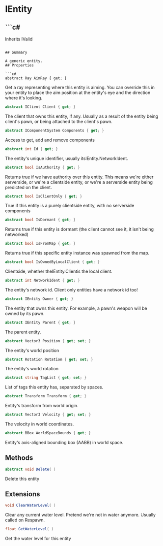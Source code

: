 # IEntity

## ```c#
Inherits IValid
```

## Summary

A generic entity.
## Properties

```c#
abstract Ray AimRay { get; } 
```
Get a ray representing where this entity is aiming. You can override this in your entity
to place the aim position at the entity's eye and the direction where it's looking.
```c#
abstract IClient Client { get; } 
```
The client that owns this entity, if any. Usually as a result of the entity being client's pawn, or being attached to the client's pawn.
```c#
abstract IComponentSystem Components { get; } 
```
Access to get, add and remove components
```c#
abstract int Id { get; } 
```
The entity's unique identifier, usually itsIEntity.NetworkIdent.
```c#
abstract bool IsAuthority { get; } 
```
Returns true if we have authority over this entity. This means we're either serverside,
or we're a clientside entity, or we're a serverside entity being predicted on the client.
```c#
abstract bool IsClientOnly { get; } 
```
True if this entity is a purely clientside entity, with no serverside components
```c#
abstract bool IsDormant { get; } 
```
Returns true if this entity is dormant (the client cannot see it, it isn't being networked)
```c#
abstract bool IsFromMap { get; } 
```
Returns true if this specific entity instance was spawned from the map.
```c#
abstract bool IsOwnedByLocalClient { get; } 
```
Clientside, whether theIEntity.Clientis the local client.
```c#
abstract int NetworkIdent { get; } 
```
The entity's network id. Client only entities have a network id too!
```c#
abstract IEntity Owner { get; } 
```
The entity that owns this entity. For example, a pawn's weapon will be owned by its pawn.
```c#
abstract IEntity Parent { get; } 
```
The parent entity.
```c#
abstract Vector3 Position { get; set; } 
```
The entity's world position
```c#
abstract Rotation Rotation { get; set; } 
```
The entity's world rotation
```c#
abstract string TagList { get; set; } 
```
List of tags this entity has, separated by spaces.
```c#
abstract Transform Transform { get; } 
```
Entity's transform from world origin.
```c#
abstract Vector3 Velocity { get; set; } 
```
The velocity in world coordinates.
```c#
abstract BBox WorldSpaceBounds { get; } 
```
Entity's axis-aligned bounding box (AABB) in world space.
## Methods

```c#
abstract void Delete( ) 
```
Delete this entity
## Extensions

```c#
void ClearWaterLevel( ) 
```
Clear any current water level. Pretend we're not in water anymore.
Usually called on Respawn.
```c#
float GetWaterLevel( ) 
```
Get the water level for this entity
